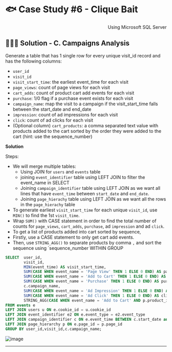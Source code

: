 # 🐟 Case Study #6 - Clique Bait
<p align="right"> Using Microsoft SQL Server </p>

## 👩🏻‍💻 Solution - C. Campaigns Analysis

Generate a table that has 1 single row for every unique visit_id record and has the following columns:
- `user_id`
- `visit_id`
- `visit_start_time`: the earliest event_time for each visit
- `page_views`: count of page views for each visit
- `cart_adds`: count of product cart add events for each visit
- `purchase`: 1/0 flag if a purchase event exists for each visit
- `campaign_name`: map the visit to a campaign if the visit_start_time falls between the start_date and end_date
- `impression`: count of ad impressions for each visit
- `click`: count of ad clicks for each visit
- (Optional column) `cart_products`: a comma separated text value with products added to the cart sorted by the order they were added to the cart (hint: use the sequence_number)
  
**Solution**

Steps:
- We will merge multiple tables:
  - Using JOIN for `users` and `events` table
  - joining `event_identifier` table using LEFT JOIN to filter the event_name in SELECT
  - Joining `campaign_identifier` table using LEFT JOIN as we want all lines that have `event_time` between `start_date` and `end_date`. 
  - Joining `page_hierachy` table using LEFT JOIN as we want all the rows in the `page_hierachy` table
- To generate earliest `visit_start_time` for each unique `visit_id`, use `MIN()` to find the 1st `visit_time`. 
- Wrap `SUM()` with CASE statement in order to find the total number of counts for `page_views`, `cart_adds`, `purchase`, ad `impression` and ad `click`.
- To get a list of products added into cart sorted by sequence, 
-   Firstly, use a CASE statement to only get cart add events. 
-   Then, use `STRING_AGG()` to separate products by comma `,` and sort the sequence using `sequence_number WITHIN GROUP 

```sql
SELECT  user_id,
        visit_id,
        MIN(event_time) AS visit_start_time,
        SUM(CASE WHEN event_name = 'Page View' THEN 1 ELSE 0 END) AS page_views,
        SUM(CASE WHEN event_name = 'Add to Cart' THEN 1 ELSE 0 END) AS cart_adds,
        SUM(CASE WHEN event_name = 'Purchase' THEN 1 ELSE 0 END) AS purchase,
        c.campaign_name,
        SUM(CASE WHEN event_name = 'Ad Impression' THEN 1 ELSE 0 END) AS impression,
        SUM(CASE WHEN event_name = 'Ad Click' THEN 1 ELSE 0 END) AS click,
        STRING_AGG(CASE WHEN event_name = 'Add to Cart' AND p.product_id IS NOT NULL THEN page_name ELSE NULL END, ',' ) WITHIN GROUP (ORDER BY e.sequence_number)
FROM events e 
LEFT JOIN users u ON e.cookie_id = u.cookie_id
LEFT JOIN event_identifier e2 ON e.event_type = e2.event_type
LEFT JOIN campaign_identifier c ON e.event_time BETWEEN c.start_date and c.end_date
LEFT JOIN page_hierarchy p ON e.page_id = p.page_id
GROUP BY user_id,visit_id,c.campaign_name;
```  

![image](https://user-images.githubusercontent.com/101379141/197105542-33dd43ac-7a30-4f7e-a0bb-2f9febea3bbd.png)


*** 
  
